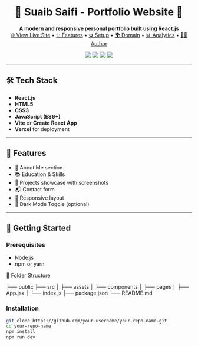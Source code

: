 <h1 align="center">🌟 Suaib Saifi - Portfolio Website 🌟</h1>

<p align="center">
  <b>A modern and responsive personal portfolio built using React.js</b><br/>
  <a href="https://my-portfolio-two-phi-39.vercel.app" target="_blank">🌐 View Live Site</a> •
  <a href="#-features">✨ Features</a> •
  <a href="#-getting-started">⚙️ Setup</a> •
  <a href="#-custom-domain-setup">🌍 Domain</a> •
  <a href="#-google-analytics-integration">📊 Analytics</a> •
  <a href="#-author">👨‍💻 Author</a>
</p>

<p align="center">
  <img src="https://img.shields.io/badge/React-20232A?style=for-the-badge&logo=react&logoColor=61DAFB" />
  <img src="https://img.shields.io/badge/HTML5-E34F26?style=for-the-badge&logo=html5&logoColor=white" />
  <img src="https://img.shields.io/badge/CSS3-1572B6?style=for-the-badge&logo=css3&logoColor=white" />
  <img src="https://img.shields.io/badge/JavaScript-F7DF1E?style=for-the-badge&logo=javascript&logoColor=black" />
</p>

---

## 🛠️ Tech Stack

- **React.js**
- **HTML5**
- **CSS3**
- **JavaScript (ES6+)**
- **Vite** or **Create React App**
- **Vercel** for deployment

---

## 📸 Features

- 🧑 About Me section  
- 📚 Education & Skills  
- 💼 Projects showcase with screenshots  
- 📬 Contact form  
- 🎨 Responsive layout  
- 🌙 Dark Mode Toggle (optional)

---

## 🚀 Getting Started

### Prerequisites

- Node.js
- npm or yarn

🧾 Folder Structure

├── public
├── src
│   ├── assets
│   ├── components
│   ├── pages
│   ├── App.jsx
│   └── index.js
├── package.json
└── README.md

### Installation

```bash
git clone https://github.com/your-username/your-repo-name.git
cd your-repo-name
npm install
npm run dev
